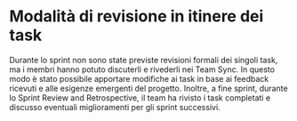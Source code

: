 # Modalità di revisione in itinere dei task

Durante lo sprint non sono state previste revisioni formali dei singoli task, ma i membri hanno potuto discuterli e
rivederli nei Team Sync. In questo modo è stato possibile apportare modifiche ai task in base ai feedback ricevuti e
alle esigenze emergenti del progetto. Inoltre, a fine sprint, durante lo Sprint Review and Retrospective, il team ha
rivisto i task completati e discusso eventuali miglioramenti per gli sprint successivi.